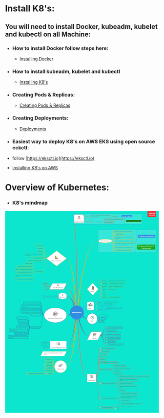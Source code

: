 
#  Install K8's:

## You will need to install Docker, kubeadm, kubelet and kubectl on all Machine:

- ### How to install Docker follow steps here: 
  - [Installing Docker](/DockerInstallation.md)

- ### How to install kubeadm, kubelet and kubectl
  - [Installing K8's](/K8_installation.md)

- ### Creating Pods & Replicas:
  - [Creating Pods & Replicas](/createPodReplica.md)

- ### Creating Deployments:
  - [Deployments](Deployments/README.md)

- ### Easiest way to deploy K8's on AWS EKS using open source eckctl: 
- follow [https://eksctl.io](https://eksctl.io)
- [Installing K8's on AWS](/EKS-AWS/EKSinstallation.md)

# Overview of Kubernetes:
- ### K8's mindmap
![K8's](/images/Kubernetes.png)
